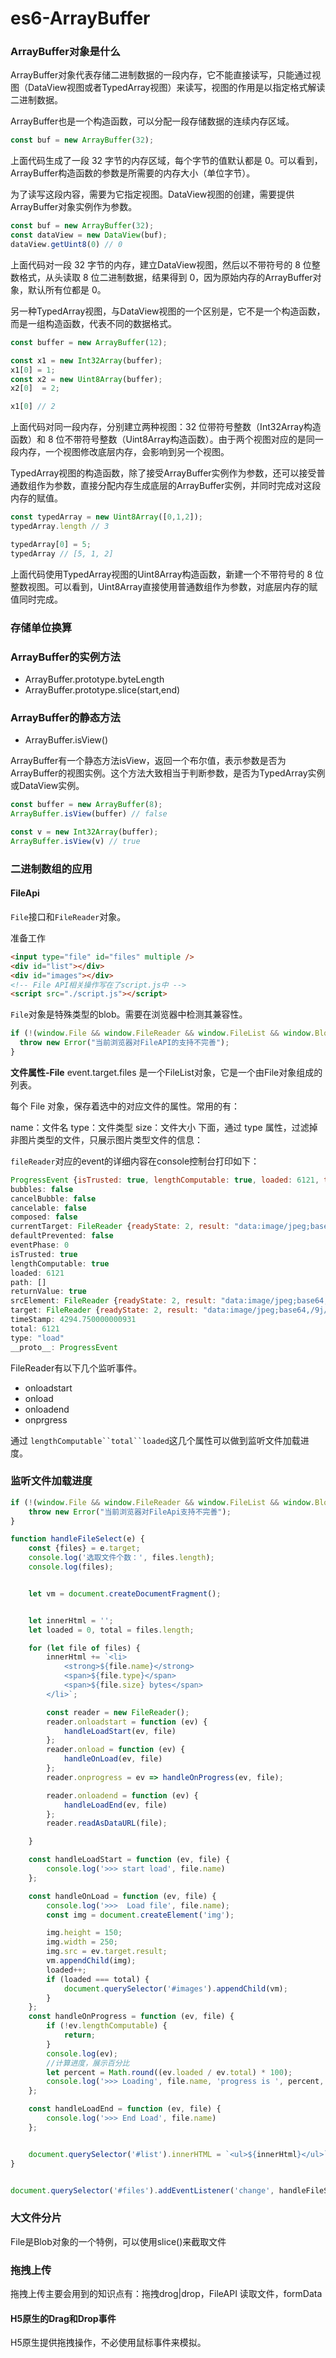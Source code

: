 # es6-ArrayBuffer

### ArrayBuffer对象是什么

ArrayBuffer对象代表存储二进制数据的一段内存，它不能直接读写，只能通过视图（DataView视图或者TypedArray视图）来读写，视图的作用是以指定格式解读二进制数据。

ArrayBuffer也是一个构造函数，可以分配一段存储数据的连续内存区域。

``` javascript
const buf = new ArrayBuffer(32);
```

上面代码生成了一段 32 字节的内存区域，每个字节的值默认都是 0。可以看到，ArrayBuffer构造函数的参数是所需要的内存大小（单位字节）。

为了读写这段内容，需要为它指定视图。DataView视图的创建，需要提供ArrayBuffer对象实例作为参数。

``` javascript
const buf = new ArrayBuffer(32);
const dataView = new DataView(buf);
dataView.getUint8(0) // 0
```

上面代码对一段 32 字节的内存，建立DataView视图，然后以不带符号的 8 位整数格式，从头读取 8 位二进制数据，结果得到 0，因为原始内存的ArrayBuffer对象，默认所有位都是 0。

另一种TypedArray视图，与DataView视图的一个区别是，它不是一个构造函数，而是一组构造函数，代表不同的数据格式。

``` javascript
const buffer = new ArrayBuffer(12);

const x1 = new Int32Array(buffer);
x1[0] = 1;
const x2 = new Uint8Array(buffer);
x2[0]  = 2;

x1[0] // 2
```

上面代码对同一段内存，分别建立两种视图：32 位带符号整数（Int32Array构造函数）和 8 位不带符号整数（Uint8Array构造函数）。由于两个视图对应的是同一段内存，一个视图修改底层内存，会影响到另一个视图。

TypedArray视图的构造函数，除了接受ArrayBuffer实例作为参数，还可以接受普通数组作为参数，直接分配内存生成底层的ArrayBuffer实例，并同时完成对这段内存的赋值。

``` javascript
const typedArray = new Uint8Array([0,1,2]);
typedArray.length // 3

typedArray[0] = 5;
typedArray // [5, 1, 2]
```

上面代码使用TypedArray视图的Uint8Array构造函数，新建一个不带符号的 8 位整数视图。可以看到，Uint8Array直接使用普通数组作为参数，对底层内存的赋值同时完成。

### 存储单位换算





### ArrayBuffer的实例方法

- ArrayBuffer.prototype.byteLength
- ArrayBuffer.prototype.slice(start,end)

### ArrayBuffer的静态方法

- ArrayBuffer.isView()

ArrayBuffer有一个静态方法isView，返回一个布尔值，表示参数是否为ArrayBuffer的视图实例。这个方法大致相当于判断参数，是否为TypedArray实例或DataView实例。

``` js
const buffer = new ArrayBuffer(8);
ArrayBuffer.isView(buffer) // false

const v = new Int32Array(buffer);
ArrayBuffer.isView(v) // true
```

### 二进制数组的应用

#### FileApi

`File`接口和`FileReader`对象。

准备工作

``` html
<input type="file" id="files" multiple />
<div id="list"></div>
<div id="images"></div>
<!-- File API相关操作写在了script.js中 -->
<script src="./script.js"></script>
```

`File`对象是特殊类型的blob。需要在浏览器中检测其兼容性。

``` js
if (!(window.File && window.FileReader && window.FileList && window.Blob)) {
  throw new Error("当前浏览器对FileAPI的支持不完善");
}
```

**文件属性-File**
event.target.files 是一个FileList对象，它是一个由File对象组成的列表。

每个 File 对象，保存着选中的对应文件的属性。常用的有：

name：文件名
type：文件类型
size：文件大小
下面，通过 type 属性，过滤掉非图片类型的文件，只展示图片类型文件的信息：

`fileReader`对应的event的详细内容在console控制台打印如下：

``` js
ProgressEvent {isTrusted: true, lengthComputable: true, loaded: 6121, total: 6121, type: "load", …}
bubbles: false
cancelBubble: false
cancelable: false
composed: false
currentTarget: FileReader {readyState: 2, result: "data:image/jpeg;base64,/9j/4AAQSkZJRgABAQAAAQABAAD…iM0kREBEWWjOecYRokiIgIiICIiCpFJE2jQiIiRERSl//2Q==", error: null, onprogress: null, onloadstart: ƒ, …}
defaultPrevented: false
eventPhase: 0
isTrusted: true
lengthComputable: true
loaded: 6121
path: []
returnValue: true
srcElement: FileReader {readyState: 2, result: "data:image/jpeg;base64,/9j/4AAQSkZJRgABAQAAAQABAAD…iM0kREBEWWjOecYRokiIgIiICIiCpFJE2jQiIiRERSl//2Q==", error: null, onprogress: null, onloadstart: ƒ, …}
target: FileReader {readyState: 2, result: "data:image/jpeg;base64,/9j/4AAQSkZJRgABAQAAAQABAAD…iM0kREBEWWjOecYRokiIgIiICIiCpFJE2jQiIiRERSl//2Q==", error: null, onprogress: null, onloadstart: ƒ, …}
timeStamp: 4294.750000000931
total: 6121
type: "load"
__proto__: ProgressEvent
```


FileReader有以下几个监听事件。

- onloadstart
- onload
- onloadend
- onprgress

通过 `lengthComputable``total``loaded`这几个属性可以做到监听文件加载进度。

### 监听文件加载进度

``` js
if (!(window.File && window.FileReader && window.FileList && window.Blob)) {
    throw new Error("当前浏览器对FileApi支持不完善");
}

function handleFileSelect(e) {
    const {files} = e.target;
    console.log('选取文件个数：', files.length);
    console.log(files);


    let vm = document.createDocumentFragment();


    let innerHtml = '';
    let loaded = 0, total = files.length;

    for (let file of files) {
        innerHtml += `<li>
            <strong>${file.name}</strong>
            <span>${file.type}</span>
            <span>${file.size} bytes</span>
        </li>`;

        const reader = new FileReader();
        reader.onloadstart = function (ev) {
            handleLoadStart(ev, file)
        };
        reader.onload = function (ev) {
            handleOnLoad(ev, file)
        };
        reader.onprogress = ev => handleOnProgress(ev, file);

        reader.onloadend = function (ev) {
            handleLoadEnd(ev, file)
        };
        reader.readAsDataURL(file);

    }

    const handleLoadStart = function (ev, file) {
        console.log('>>> start load', file.name)
    };

    const handleOnLoad = function (ev, file) {
        console.log('>>>  Load file', file.name);
        const img = document.createElement('img');

        img.height = 150;
        img.width = 250;
        img.src = ev.target.result;
        vm.appendChild(img);
        loaded++;
        if (loaded === total) {
            document.querySelector('#images').appendChild(vm);
        }
    };
    const handleOnProgress = function (ev, file) {
        if (!ev.lengthComputable) {
            return;
        }
        console.log(ev);
        //计算进度，展示百分比
        let percent = Math.round((ev.loaded / ev.total) * 100);
        console.log('>>> Loading', file.name, 'progress is ', percent, '%');
    };

    const handleLoadEnd = function (ev, file) {
        console.log('>>> End Load', file.name)
    };


    document.querySelector('#list').innerHTML = `<ul>${innerHtml}</ul>`;
}


document.querySelector('#files').addEventListener('change', handleFileSelect, false);

```

### 大文件分片

File是Blob对象的一个特例，可以使用slice()来截取文件
### 拖拽上传

拖拽上传主要会用到的知识点有：拖拽drog|drop，FileAPI 读取文件，formData

#### H5原生的Drag和Drop事件

H5原生提供拖拽操作，不必使用鼠标事件来模拟。
